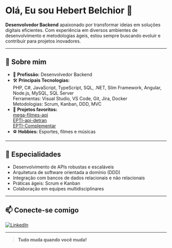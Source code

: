 # Olá, Eu sou Hebert Belchior 👋

**Desenvolvedor Backend** apaixonado por transformar ideias em soluções digitais eficientes. Com experiência em diversos ambientes de desenvolvimento e metodologias ágeis, estou sempre buscando evoluir e contribuir para projetos inovadores.

---

## 🚀 Sobre mim

- 💼 **Profissão:** Desenvolvedor Backend
- 🛠️ **Principais Tecnologias:**  
  PHP, C#, JavaScript, TypeScript, SQL, .NET, Slim Framework, Angular, Node.js, MySQL, SQL Server  
  Ferramentas: Visual Studio, VS Code, Git, Jira, Docker  
  Metodologias: Scrum, Kanban, DDD, MVC
- 📂 **Projetos favoritos:**  
  [mega-filmes-api](https://github.com/HebertBelchior/mega-filmes-api)  
  [EPTI-api-detran](https://github.com/HebertBelchior/EPTI-api-detran)  
  [EPTI-Complementar](https://github.com/HebertBelchior/EPTI-Complementar)
- ⚽ **Hobbies:** Esportes, filmes e músicas

---

## 🌟 Especialidades

- Desenvolvimento de APIs robustas e escaláveis
- Arquitetura de software orientada a domínio (DDD)
- Integração com bancos de dados relacionais e não relacionais
- Práticas ágeis: Scrum e Kanban
- Colaboração em equipes multidisciplinares

---

## 📫 Conecte-se comigo

[![LinkedIn](https://img.shields.io/badge/LinkedIn-blue?logo=linkedin&style=for-the-badge)](https://www.linkedin.com/in/hebertbelchior)

---

> **Tudo muda quando você muda!**
